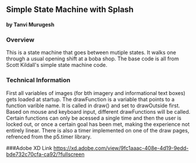 ## Simple State Machine with Splash
#### by Tanvi Murugesh

### Overview
This is a  state machine that goes between mutiple states. It walks one through a usual opening shift at a boba shop. The base code is all from Scott Kildall's simple state machine code. 

### Technical Information
First all variables of images (for bth imagery and informational text boxes) gets loaded at startup.
The drawFunction is a variable that points to a function varible name. It is called in draw() and set to drawOutside first. Based on mouse and keyboard input, different drawFunctions will be called. Certain functions can only be acessed a single time and then the user is locked out, or once a certain goal has been met, making the experience not entirely linear. There is also a timer implemented on one of the draw pages, refrenced from the p5.timer library. 

###Adobe XD Link
https://xd.adobe.com/view/9fc1aaac-408e-4d19-9edd-bde732c70cfa-ca92/?fullscreen

